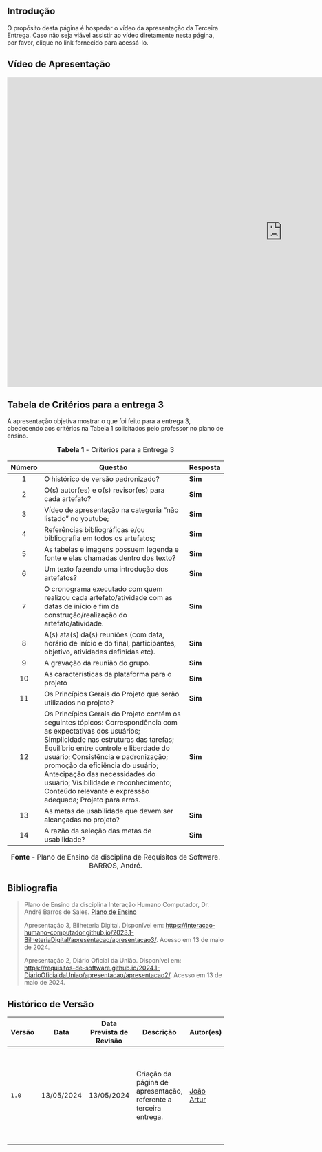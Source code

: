 ## <a>Introdução</a>

O propósito desta página é hospedar o vídeo da apresentação da Terceira Entrega. Caso não seja viável assistir ao vídeo diretamente nesta página, por favor, clique no link fornecido para acessá-lo.

## <a>Vídeo de Apresentação</a>

<iframe width="1280" height="720" src="https://www.youtube.com/embed/_LB2xDB-MRs" title="Apresentação 3ª Entrega - Grupo 01 (CD-MOJ) - Interação Humano-Computador" frameborder="0" allow="accelerometer; autoplay; clipboard-write; encrypted-media; gyroscope; picture-in-picture; web-share" referrerpolicy="strict-origin-when-cross-origin" allowfullscreen></iframe>

## <a>Tabela de Critérios para a entrega 3</a>
A apresentação objetiva mostrar o que foi feito para a entrega 3, obedecendo aos critérios na Tabela 1 solicitados pelo professor no plano de ensino.

<font size="3"><p style="text-align: center"><b>Tabela 1</b> - Critérios para a Entrega 3</p></font>

| Número | Questão | Resposta |
|:---:|---|---|
|1|O histórico de versão padronizado?|**Sim**|
|2|O(s) autor(es) e o(s) revisor(es) para cada artefato?|**Sim**|
|3|Vídeo de apresentação na categoria “não listado” no youtube;|**Sim**|
|4|Referências bibliográficas e/ou bibliografia em todos os artefatos;|**Sim**|
|5|As tabelas e imagens possuem legenda e fonte e elas chamadas dentro dos texto?|**Sim**|
|6|Um texto fazendo uma introdução dos artefatos?|**Sim**|
|7|O cronograma executado com quem realizou cada artefato/atividade com as datas de início e fim da construção/realização do artefato/atividade.|**Sim**|
|8|A(s) ata(s) da(s) reuniões (com data, horário de início e do final, participantes, objetivo, atividades definidas etc).|**Sim**|
|9|A gravação da reunião do grupo.|**Sim**|
|10|As características da plataforma para o projeto|**Sim**|
|11|Os Princípios Gerais do Projeto que serão utilizados no projeto?|**Sim**|
|12|Os Princípios Gerais do Projeto contém os seguintes tópicos: Correspondência com as expectativas dos usuários; Simplicidade nas estruturas das tarefas; Equilíbrio entre controle e liberdade do usuário; Consistência e padronização; promoção da eficiência do usuário; Antecipação das necessidades do usuário; Visibilidade e reconhecimento; Conteúdo relevante e expressão adequada; Projeto para erros.|**Sim**|
|13|As metas de usabilidade que devem ser alcançadas no projeto?|**Sim**|
|14|A razão da seleção das metas de usabilidade?|**Sim**|

<font size="3"><p style="text-align: center"><b>Fonte</b> - Plano de Ensino da disciplina de Requisitos de Software. BARROS, André.</p></font>

## <a>Bibliografia</a>

> Plano de Ensino da disciplina Interação Humano Computador, Dr. André Barros de Sales. [Plano de Ensino](https://aprender3.unb.br/pluginfile.php/2843624/mod_resource/content/48/Plano_de_Ensino%20FIHC%20012024%20Turma%201.pdf)
> 
> Apresentação 3, Bilheteria Digital. Disponível em: <https://interacao-humano-computador.github.io/2023.1-BilheteriaDigital/apresentacao/apresentacao3/>. Acesso em 13 de maio de 2024.
>
> Apresentação 2, Diário Oficial da União. Disponível em: <https://requisitos-de-software.github.io/2024.1-DiarioOficialdaUniao/apresentacao/apresentacao2/>.  Acesso em 13 de maio de 2024.

## <a>Histórico de Versão</a>

| Versão | Data    | Data Prevista de Revisão  | Descrição      | Autor(es)   | Revisor(es)     |
| ------- | ------ | ------- | -------- | -------- | -------- |
| `1.0` | 13/05/2024 | 13/05/2024| Criação da página de apresentação, referente a terceira entrega. | [João Artur](https://github.com/joao-artl) |[Arthur Alves Melo](https://github.com/Arthrok), [Diego Sousa](https://github.com/DiegoSousaLeite), [Douglas Marinho](https://github.com/M4RINH0), [Eric Silveira](https://github.com/ericbky), [João Artur](https://github.com/joao-artl) e [Luiz Gustavo](https://github.com/LuizGust4vo)|